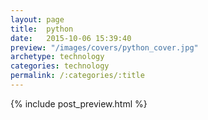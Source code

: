 ```yaml
---
layout: page
title:  python
date:   2015-10-06 15:39:40
preview: "/images/covers/python_cover.jpg"
archetype: technology
categories: technology
permalink: /:categories/:title
---
```

{% include post_preview.html %}





